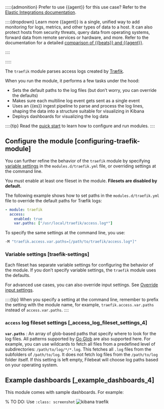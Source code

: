 :::::{admonition} Prefer to use {{agent}} for this use case?
Refer to the [Elastic Integrations documentation](integration-docs://reference/traefik/index.md).

::::{dropdown} Learn more
{{agent}} is a single, unified way to add monitoring for logs, metrics, and other types of data to a host. It can also protect hosts from security threats, query data from operating systems, forward data from remote services or hardware, and more. Refer to the documentation for a detailed [comparison of {{beats}} and {{agent}}](docs-content://reference/fleet/index.md).

::::


:::::


The `traefik` module parses access logs created by [Træfik](https://traefik.io/).

When you run the module, it performs a few tasks under the hood:

* Sets the default paths to the log files (but don’t worry, you can override the defaults)
* Makes sure each multiline log event gets sent as a single event
* Uses an {{es}} ingest pipeline to parse and process the log lines, shaping the data into a structure suitable for visualizing in Kibana
* Deploys dashboards for visualizing the log data

::::{tip}
Read the [quick start](/reference/filebeat/filebeat-installation-configuration.md) to learn how to configure and run modules.
::::



## Configure the module [configuring-traefik-module]

You can further refine the behavior of the `traefik` module by specifying [variable settings](#traefik-settings) in the `modules.d/traefik.yml` file, or overriding settings at the command line.

You must enable at least one fileset in the module. **Filesets are disabled by default.**

The following example shows how to set paths in the `modules.d/traefik.yml` file to override the default paths for Træfik logs:

```yaml
- module: traefik
  access:
    enabled: true
    var.paths: ["/usr/local/traefik/access.log*"]
```

To specify the same settings at the command line, you use:

```sh
-M "traefik.access.var.paths=[/path/to/traefik/access.log*]"
```


### Variable settings [traefik-settings]

Each fileset has separate variable settings for configuring the behavior of the module. If you don’t specify variable settings, the `traefik` module uses the defaults.

For advanced use cases, you can also override input settings. See [Override input settings](/reference/filebeat/advanced-settings.md).

::::{tip}
When you specify a setting at the command line, remember to prefix the setting with the module name, for example, `traefik.access.var.paths` instead of `access.var.paths`.
::::



### `access` log fileset settings [_access_log_fileset_settings_4]

**`var.paths`**
:   An array of glob-based paths that specify where to look for the log files. All patterns supported by [Go Glob](https://golang.org/pkg/path/filepath/#Glob) are also supported here. For example, you can use wildcards to fetch all files from a predefined level of subdirectories: `/path/to/log/*/*.log`. This fetches all `.log` files from the subfolders of `/path/to/log`. It does not fetch log files from the `/path/to/log` folder itself. If this setting is left empty, Filebeat will choose log paths based on your operating system.


## Example dashboards [_example_dashboards_4]

This module comes with sample dashboards. For example:

% TO DO: Use `:class: screenshot`
![kibana traefik](images/kibana-traefik.png)
